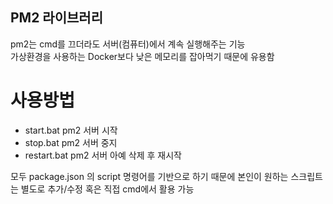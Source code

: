 ## PM2 라이브러리

pm2는 cmd를 끄더라도 서버(컴퓨터)에서 계속 실행해주는 기능<br>
가상환경을 사용하는 Docker보다 낮은 메모리를 잡아먹기 때문에 유용함<br>

# 사용방법

- start.bat pm2 서버 시작
- stop.bat pm2 서버 중지
- restart.bat pm2 서버 아예 삭제 후 재시작

모두 package.json 의 script 명령어를 기반으로 하기 때문에 본인이 원하는 스크립트는 별도로 추가/수정 혹은 직접 cmd에서 활용 가능<br>
